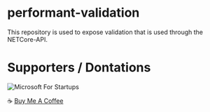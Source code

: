 # performant-validation
This repository is used to expose validation that is used through the NETCore-API.

# Supporters / Dontations
![Microsoft For Startups](https://res.cloudinary.com/dqseuzzwi/image/upload/v1671752887/MS_Startups_Celebration_Badge_Dark_clcy2y.png)

:coffee: [Buy Me A Coffee](https://www.buymeacoffee.com/mikemulchrs)
